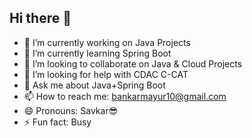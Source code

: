 ## Hi there 👋

- 🔭 I’m currently working on Java Projects
- 🌱 I’m currently learning Spring Boot
- 👯 I’m looking to collaborate on Java & Cloud Projects 
- 🤔 I’m looking for help with CDAC C-CAT
- 💬 Ask me about Java+Spring Boot
- 📫 How to reach me: bankarmayur10@gmail.com
- 😄 Pronouns: Savkar😎
- ⚡ Fun fact: Busy
